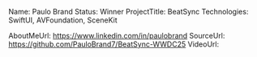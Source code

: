 Name: Paulo Brand
Status: Winner
ProjectTitle: BeatSync
Technologies: SwiftUI, AVFoundation, SceneKit

AboutMeUrl: https://www.linkedin.com/in/paulobrand
SourceUrl: https://github.com/PauloBrand7/BeatSync-WWDC25
VideoUrl:

<!---
EXAMPLE
Name<required>: John Appleseed
Status<required>: Submitted <or> Winner <or> Distinguished <or> Rejected
ProjectTitle: The Accessibility Rose
Technologies<only the first 4 are visible>: SwiftUI, RealityKit, CoreGraphic 

AboutMeUrl: https://linkedin.com/in/johnappleseed <
SourceUrl: https://github.com/johnappleseed/wwdc2025
VideoUrl: https://youtu.be/ABCDE123456

Please note that only Name and Status are mandatory fields. The other fields are optional.
-->
